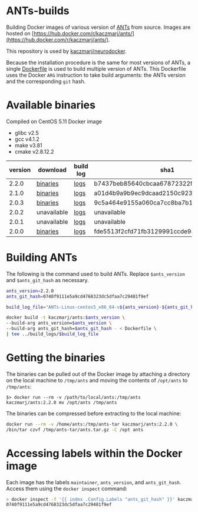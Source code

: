 # ANTs-builds

Building Docker images of various version of [ANTs](https://github.com/stnava/ANTs/) from source. Images are hosted on [https://hub.docker.com/r/kaczmarj/ants/](https://hub.docker.com/r/kaczmarj/ants/).

This repository is used by [kaczmarj/neurodocker](https://github.com/kaczmarj/neurodocker).

Because the installation procedure is the same for most versions of ANTs, a single [Dockerfile](Dockerfile/Dockerfile) is used to build multiple version of ANTs. This Dockerfile uses the Docker `ARG` instruction to take build arguments: the ANTs version and the corresponding `git` hash.



# Available binaries

Compiled on CentOS 5.11 Docker image

- glibc v2.5
- gcc v4.1.2
- make v3.81
- cmake v2.8.12.2


| version | download | build log | sha1 |
| --- | --- | --- | --- |
| 2.2.0 | [binaries](https://dl.dropbox.com/s/2f4sui1z6lcgyek/ANTs-Linux-centos5_x86_64-v2.2.0-0740f91.tar.gz) | [logs](build_logs/ANTs-Linux-centos5_x86_64-v2.2.0-0740f91.log?raw=1) | b7437beb85640cbcaa67872322f0d56a68de342a |
| 2.1.0 | [binaries](https://dl.dropbox.com/s/h8k4v6d1xrv0wbe/ANTs-Linux-centos5_x86_64-v2.1.0-78931aa.tar.gz) | [logs](build_logs/ANTs-Linux-centos5_x86_64-v2.1.0-78931aa.log?raw=1) | a01d4b9a9b9ec9dcaad2150c92325bbebe765af3 |
| 2.0.3 | [binaries](https://dl.dropbox.com/s/oe4v52lveyt1ry9/ANTs-Linux-centos5_x86_64-v2.0.3-c996539.tar.gz) | [logs](build_logs/ANTs-Linux-centos5_x86_64-v2.0.3-c996539.log?raw=1) | 9c5a464e9155a060ca7cc8ba7b177e1e6695cd1d |
| 2.0.2 | unavailable | [logs](build_logs/ANTs-Linux-centos5_x86_64-v2.0.2-7b83036.log?raw=1) | unavailable |
| 2.0.1 | unavailable | [logs](build_logs/ANTs-Linux-centos5_x86_64-v2.0.1-dd23c39.log?raw=1) | unavailable |
| 2.0.0 | [binaries](https://dl.dropbox.com/s/kgqydc44cc2uigb/ANTs-Linux-centos5_x86_64-v2.0.0-7ae1107.tar.gz) | [logs](build_logs/ANTs-Linux-centos5_x86_64-v2.0.0-7ae1107.log?raw=1) | fde5513f2cfd71fb3129991ccde94f463a6cf25d |




# Building ANTs

The following is the command used to build ANTs. Replace `$ants_version` and `$ants_git_hash` as necessary.

```bash
ants_version=2.2.0
ants_git_hash=0740f9111e5a9cd4768323dc5dfaa7c29481f9ef

build_log_file="ANTs-Linux-centos5_x86_64-v${ants_version}-${ants_git_hash:0:7}.log"

docker build -t kaczmarj/ants:$ants_version \
--build-arg ants_version=$ants_version \
--build-arg ants_git_hash=$ants_git_hash - < Dockerfile \
| tee ../build_logs/$build_log_file
```



# Getting the binaries

The binaries can be pulled out of the Docker image by attaching a directory on the local machine to `/tmp/ants` and moving the contents of `/opt/ants` to `/tmp/ants`:

```shell
$> docker run --rm -v /path/to/local/ants:/tmp/ants kaczmarj/ants:2.2.0 mv /opt/ants /tmp/ants
```


The binaries can be compressed before extracting to the local machine:

```bash
docker run --rm -v /home/ants:/tmp/ants-tar kaczmarj/ants:2.2.0 \
/bin/tar czvf /tmp/ants-tar/ants.tar.gz -C /opt ants
```



# Accessing labels within the Docker image

Each image has the labels `maintainer`, `ants_version`, and `ants_git_hash`. Access them using the `docker inspect` command:

```bash
> docker inspect -f '{{ index .Config.Labels "ants_git_hash" }}' kaczmarj/ants:2.2.0
0740f9111e5a9cd4768323dc5dfaa7c29481f9ef
```
